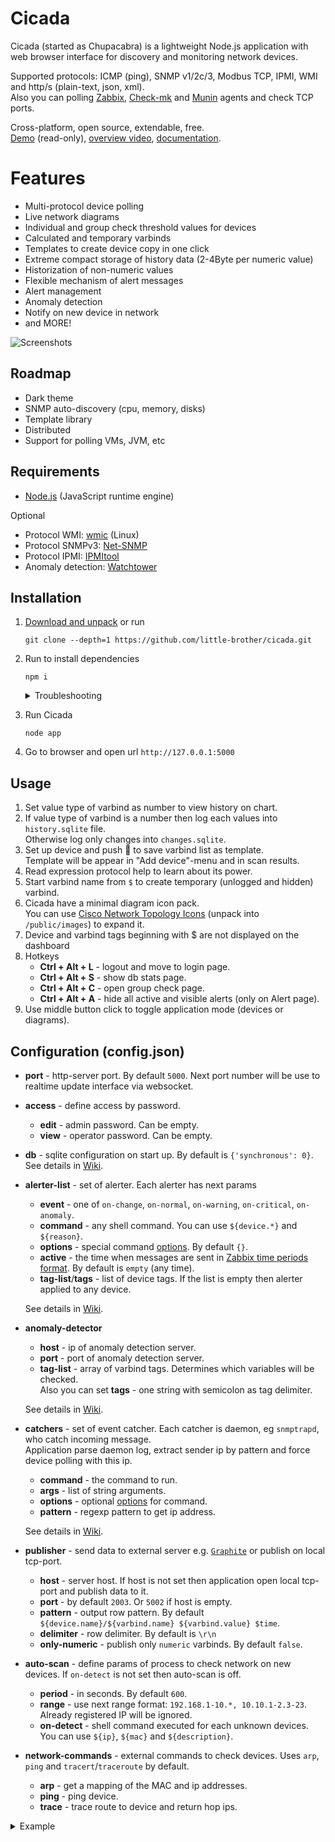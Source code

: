 # Cicada

Cicada (started as Chupacabra) is a lightweight Node.js application with web browser interface for discovery and monitoring network devices.

Supported protocols: ICMP (ping), SNMP v1/2c/3, Modbus TCP, IPMI, WMI and http/s (plain-text, json, xml).<br>
Also you can polling [Zabbix](http://www.zabbix.com/download), [Check-mk](https://mathias-kettner.de/checkmk_linuxagent.html) and [Munin](https://github.com/munin-monitoring/munin-c) agents and check TCP ports.

Cross-platform, open source, extendable, free.<br>
[Demo](http://77.37.160.20:5000/) (read-only), [overview video](https://www.youtube.com/watch?v=yJHko7AQFCM), 
[documentation](https://github.com/little-brother/cicada/wiki).

# Features
* Multi-protocol device polling
* Live network diagrams
* Individual and group check threshold values for devices
* Calculated and temporary varbinds
* Templates to create device copy in one click
* Extreme compact storage of history data (2-4Byte per numeric value)
* Historization of non-numeric values
* Flexible mechanism of alert messages
* Alert management
* Anomaly detection
* Notify on new device in network
* and MORE!

![Screenshots](http://little-brother.ru/images/cicada4.gif)<br>

## Roadmap
* Dark theme
* SNMP auto-discovery (cpu, memory, disks)
* Template library
* Distributed
* Support for polling VMs, JVM, etc

## Requirements
* [Node.js](https://nodejs.org/en/download/) (JavaScript runtime engine)

Optional
* Protocol WMI: [wmic](https://www.krenger.ch/blog/wmi-commands-from-linux/) (Linux)
* Protocol SNMPv3: [Net-SNMP](http://www.net-snmp.org/)
* Protocol IPMI: [IPMItool](https://sourceforge.net/projects/ipmitool/)
* Anomaly detection: [Watchtower](https://github.com/little-brother/watchtower)

## Installation
1. [Download and unpack](https://github.com/little-brother/cicada/archive/master.zip) or run
   ```
   git clone --depth=1 https://github.com/little-brother/cicada.git
   ``` 
2. Run to install dependencies
   ```
   npm i
   ```
   <details>
   <summary>Troubleshooting</summary>	
     Cicada uses <code>sqlite</code> module. This module requires a build tools.<br>
     Run <code>npm i node-gyp -g</code> to install <code>node-gyp</code> (native addon build tool) and retry to install Cicada.<br>
     <br>
     
     If error occurs again then<br>
     <b>Windows</b>: install the previous Node.js version.<br>
     <b>Linux</b>: run <code>apt-get install build-essential</code> to install compiler.
   </details>		
3. Run Cicada
   ```
   node app
   ```
4. Go to browser and open url `http://127.0.0.1:5000`

## Usage
1. Set value type of varbind as number to view history on chart.
2. If value type of varbind is a number then log each values into `history.sqlite` file.<br> 
   Otherwise log only changes into `changes.sqlite`.	
3. Set up device and push &#128190; to save varbind list as template.<br>
   Template will be appear in "Add device"-menu and in scan results.
4. Read expression protocol help to learn about its power.
5. Start varbind name from `$` to create temporary (unlogged and hidden) varbind.
6. Cicada have a minimal diagram icon pack.<br> 
   You can use [Cisco Network Topology Icons](https://www.cisco.com/c/dam/en_us/about/ac50/ac47/3015_jpeg.zip) (unpack into `/public/images`) to expand it.
7. Device and varbind tags beginning with $ are not displayed on the dashboard
8. Hotkeys
    * **Ctrl + Alt + L** - logout and move to login page.	
    * **Ctrl + Alt + S** - show db stats page.	
    * **Ctrl + Alt + C** - open group check page.	
    * **Ctrl + Alt + A** - hide all active and visible alerts (only on Alert page).
9. Use middle button click to toggle application mode (devices or diagrams).

## Configuration (config.json)

* **port** - http-server port. By default `5000`. Next port number will be use to realtime update interface via websocket.

* **access** - define access by password.
  * **edit** - admin password. Can be empty.
  * **view** - operator password. Can be empty. 

* **db** - sqlite configuration on start up. By default is `{'synchronous': 0}`. See details in [Wiki](https://github.com/little-brother/cicada/wiki/English).

* **alerter-list** - set of alerter. Each alerter has next params
  * **event** - one of `on-change`, `on-normal`, `on-warning`, `on-critical`, `on-anomaly`.<br>
  * **command** - any shell command. You can use `${device.*}` and `${reason}`.
  * **options** - special command [options](https://nodejs.org/api/child_process.html#child_process_child_process_exec_command_options_callback). By default `{}`.	
  * **active** - the time when messages are sent in [Zabbix time periods format](https://www.zabbix.com/documentation/3.0/manual/appendix/time_period). By default is `empty` (any time).
  * **tag-list**/**tags** - list of device tags. If the list is empty then alerter applied to any device.
  
  See details in [Wiki](https://github.com/little-brother/cicada/wiki/English).

* **anomaly-detector**
  * **host** - ip of anomaly detection server.
  * **port** - port of anomaly detection server.
  * **tag-list** - array of varbind tags. Determines which variables will be checked.<br>
    Also you can set **tags** - one string with semicolon as tag delimiter.
    
  See details in [Wiki](https://github.com/little-brother/cicada/wiki/English).
    
* **catchers** - set of event catcher. Each catcher is daemon, eg `snmptrapd`, who catch incoming message.<br>
  Application parse daemon log, extract sender ip by pattern and force device polling with this ip.
  * **command** - the command to run.
  * **args** - list of string arguments.
  * **options** - optional [options](https://nodejs.org/api/child_process.html#child_process_child_process_spawn_command_args_options) for command.
  * **pattern** - regexp pattern to get ip address.
    
  See details in [Wiki](https://github.com/little-brother/cicada/wiki/English).

* **publisher** - send data to external server e.g. [`Graphite`](https://graphiteapp.org/) or publish on local tcp-port.
  * **host** - server host. If host is not set then application open local tcp-port and publish data to it.
  * **port** - by default `2003`. Or `5002` if host is empty.	
  * **pattern** - output row pattern. By default `${device.name}/${varbind.name} ${varbind.value} $time`.
  * **delimiter** - row delimiter. By default is `\r\n`
  * **only-numeric** - publish only `numeric` varbinds. By default `false`.	

* **auto-scan** - define params of process to check network on new devices. If `on-detect` is not set then auto-scan is off.
  * **period** - in seconds. By default `600`.
  * **range** - use next range format: `192.168.1-10.*, 10.10.1-2.3-23`. Already registered IP will be ignored.
  *	**on-detect** - shell command executed for each unknown devices. You can use `${ip}`, `${mac}` and `${description}`.

* **network-commands** - external commands to check devices. Uses `arp`, `ping` and `tracert`/`traceroute` by default.
  * **arp** - get a mapping of the MAC and ip addresses.
  * **ping** - ping device.
  * **trace** - trace route to device and return hop ips.
  
<details>
<summary>Example</summary>
<pre>
{
  "port": 5000,

  "access": {
    "edit": "mypassword",
    "view": ""
  },  

  "db": {
    "synchronous": 0,
    "cache_size": 4000
  }, 

  "alerter-list": [
    {
      "event": "on-warning",
      "tag-list": ["$EMAIL", "DB"],
      "command": "sendmail some@mail.com Device ${device.name} is warning for reason: ${reason}"
    },
    {
      "event": "on-critical",
      "tags": "$EMAIL;DB",
      "command": "sendmail some@mail.com Device ${device.name} is critical for reason: ${reason}"
    },
    {		  
      "event": "on-anomaly",
      "command": "echo %TIME% ${device.name} \"${reason}\" >> anomaly.txt"
    }
  ],

  "anomaly-detector": {
    "host": "localhost",
    "port": 8000,
    "tags": "CPU;DB;MEM"
  },

  "auto-scan": {
    "period": 600,
    "range": "192.168.0.1-255",
    "on-detect": {
      "command": "mail -s "New ${ip} found" user@example.com < /dev/null",
      "options": {}
    }
  },

  "publisher": {
    "port": 2000,
    "pattern": "${device.name}/${varbind.name} ${varbind.value} $time"
  },

  "network-commands": {
    "arp": "arp -a",
    "ping": "ping ${ip} -n 1",
    "trace": "tracert -d ${ip}"
  }
}
</pre>
</details>
